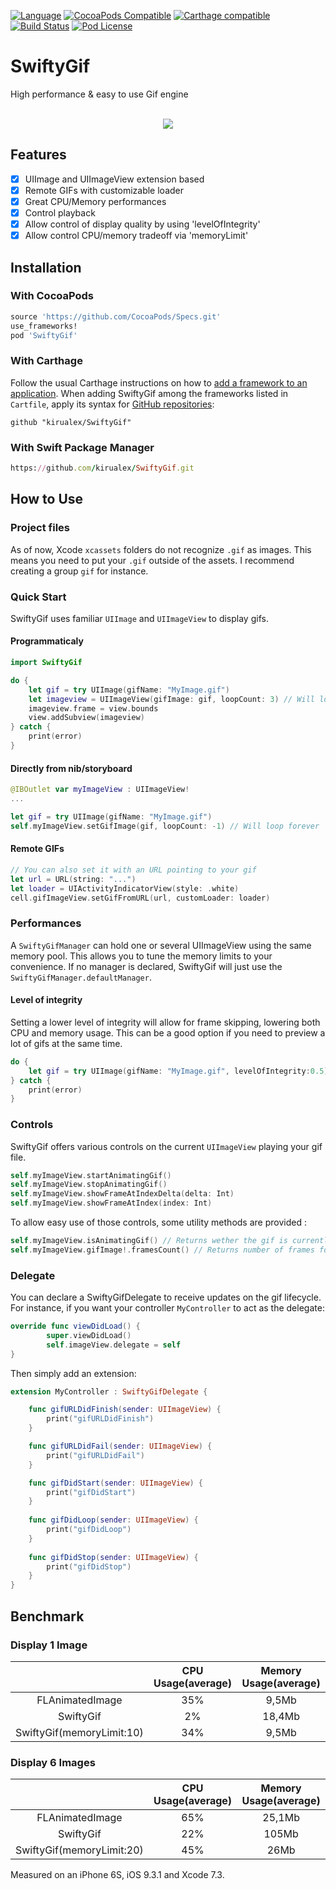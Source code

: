 [![Language](https://img.shields.io/badge/swift-5.0-blue.svg)](http://swift.org)
[![CocoaPods Compatible](https://img.shields.io/cocoapods/v/SwiftyGif.svg)](https://img.shields.io/cocoapods/v/SwiftyGif.svg)
[![Carthage compatible](https://img.shields.io/badge/Carthage-compatible-4BC51D.svg?style=flat)](https://github.com/Carthage/Carthage)
[![Build Status](https://travis-ci.org/kirualex/SwiftyGif.svg?branch=master)](https://travis-ci.org/kirualex/SwiftyGif)
[![Pod License](http://img.shields.io/cocoapods/l/SDWebImage.svg?style=flat)](https://raw.githubusercontent.com/kirualex/SwiftyGif/master/LICENSE)

# SwiftyGif
High performance & easy to use Gif engine

<p align="center">
    </br>
    <img src="https://github.com/kirualex/SwiftyGif/blob/master/example.gif" align="center" />
</p>

## Features
- [x] UIImage and UIImageView extension based
- [x] Remote GIFs with customizable loader
- [x] Great CPU/Memory performances
- [x] Control playback
- [x] Allow control of  display quality by using 'levelOfIntegrity'
- [x] Allow control CPU/memory tradeoff via 'memoryLimit' 

## Installation

### With CocoaPods
```ruby
source 'https://github.com/CocoaPods/Specs.git'
use_frameworks!
pod 'SwiftyGif'
```

### With Carthage
Follow the usual Carthage instructions on how to [add a framework to an application](https://github.com/Carthage/Carthage#adding-frameworks-to-an-application). When adding SwiftyGif among the frameworks listed in `Cartfile`, apply its syntax for [GitHub repositories](https://github.com/Carthage/Carthage/blob/master/Documentation/Artifacts.md#github-repositories):

```
github "kirualex/SwiftyGif"
```

### With Swift Package Manager
```ruby
https://github.com/kirualex/SwiftyGif.git
```

## How to Use

### Project files
As of now, Xcode `xcassets` folders do not recognize `.gif` as images. This means you need to put your `.gif` outside of the assets. I recommend creating a group `gif` for instance. 

### Quick Start

SwiftyGif uses familiar `UIImage` and `UIImageView`  to display gifs. 

#### Programmaticaly

```swift
import SwiftyGif

do {
    let gif = try UIImage(gifName: "MyImage.gif")
    let imageview = UIImageView(gifImage: gif, loopCount: 3) // Will loop 3 times
    imageview.frame = view.bounds
    view.addSubview(imageview)
} catch {
    print(error)
}
```

#### Directly from nib/storyboard

```swift
@IBOutlet var myImageView : UIImageView!
...

let gif = try UIImage(gifName: "MyImage.gif")
self.myImageView.setGifImage(gif, loopCount: -1) // Will loop forever
```

#### Remote GIFs

```swift
// You can also set it with an URL pointing to your gif
let url = URL(string: "...")
let loader = UIActivityIndicatorView(style: .white)
cell.gifImageView.setGifFromURL(url, customLoader: loader)
```

### Performances
A  `SwiftyGifManager`  can hold one or several UIImageView using the same memory pool. This allows you to tune the memory limits to your convenience. If no manager is declared, SwiftyGif will just use the `SwiftyGifManager.defaultManager`.

#### Level of integrity
Setting a lower level of integrity will allow for frame skipping, lowering both CPU and memory usage. This can be a good option if you need to preview a lot of gifs at the same time.

```swift
do {
    let gif = try UIImage(gifName: "MyImage.gif", levelOfIntegrity:0.5)
} catch {
    print(error)
}
```

### Controls
SwiftyGif offers various controls on the current `UIImageView` playing your gif file. 

```swift
self.myImageView.startAnimatingGif()
self.myImageView.stopAnimatingGif()
self.myImageView.showFrameAtIndexDelta(delta: Int)
self.myImageView.showFrameAtIndex(index: Int)
```

To allow easy use of those controls, some utility methods are provided :

```swift
self.myImageView.isAnimatingGif() // Returns wether the gif is currently playing
self.myImageView.gifImage!.framesCount() // Returns number of frames for this gif
```

### Delegate
You can declare a SwiftyGifDelegate to receive updates on the gif lifecycle.
For instance, if you want your controller `MyController` to act as the delegate:
```swift
override func viewDidLoad() {
        super.viewDidLoad()
        self.imageView.delegate = self
}
```

Then simply add an extension:

```swift
extension MyController : SwiftyGifDelegate {

    func gifURLDidFinish(sender: UIImageView) {
        print("gifURLDidFinish")
    }

    func gifURLDidFail(sender: UIImageView) {
        print("gifURLDidFail")
    }

    func gifDidStart(sender: UIImageView) {
        print("gifDidStart")
    }
    
    func gifDidLoop(sender: UIImageView) {
        print("gifDidLoop")
    }
    
    func gifDidStop(sender: UIImageView) {
        print("gifDidStop")
    }
}
```

## Benchmark
### Display 1 Image
|               |CPU Usage(average) |Memory Usage(average) |
|:-------------:|:-----------------:|:-----------------------:|
|FLAnimatedImage|35%                |9,5Mb                    |
|SwiftyGif      |2%                 |18,4Mb                   |
|SwiftyGif(memoryLimit:10)|34%      |9,5Mb                    |

### Display 6 Images
|               |CPU Usage(average) |Memory Usage(average) |
|:-------------:|:-----------------:|:-----------------------:|
|FLAnimatedImage|65%                |25,1Mb                   |
|SwiftyGif      |22%                |105Mb                    |
|SwiftyGif(memoryLimit:20)|45%      |26Mb                     |

Measured on an iPhone 6S, iOS 9.3.1 and Xcode 7.3.

